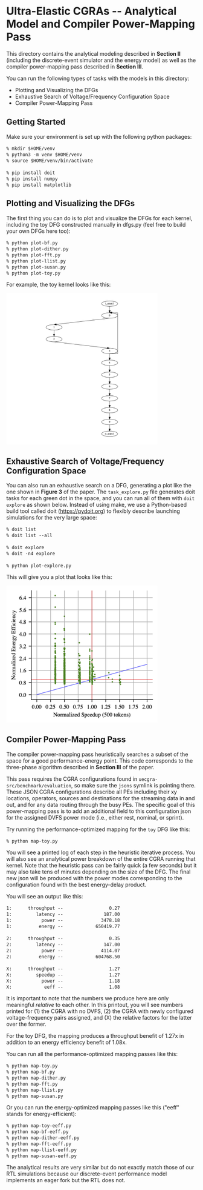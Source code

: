 Ultra-Elastic CGRAs -- Analytical Model and Compiler Power-Mapping Pass
==========================================================================

This directory contains the analytical modeling described in
**Section II** (including the discrete-event simulator and the
energy model) as well as the compiler power-mapping pass described
in **Section III**.

You can run the following types of tasks with the models in this
directory:

- Plotting and Visualizing the DFGs
- Exhaustive Search of Voltage/Frequency Configuration Space
- Compiler Power-Mapping Pass

Getting Started
--------------------------------------------------------------------------

Make sure your environment is set up with the following python
packages:

    % mkdir $HOME/venv
    % python3 -m venv $HOME/venv
    % source $HOME/venv/bin/activate

    % pip install doit
    % pip install numpy
    % pip install matplotlib

Plotting and Visualizing the DFGs
--------------------------------------------------------------------------

The first thing you can do is to plot and visualize the DFGs for
each kernel, including the toy DFG constructed manually in dfgs.py
(feel free to build your own DFGs here too):

    % python plot-bf.py
    % python plot-dither.py
    % python plot-fft.py
    % python plot-llist.py
    % python plot-susan.py
    % python plot-toy.py

For example, the toy kernel looks like this:

<img width='400px' src='example-pdfs/toy.png'>

Exhaustive Search of Voltage/Frequency Configuration Space
--------------------------------------------------------------------------

You can also run an exhaustive search on a DFG, generating a plot
like the one shown in **Figure 3** of the paper. The
`task_explore.py` file generates doit tasks for each green dot in
the space, and you can run all of them with `doit explore` as shown
below. Instead of using make, we use a Python-based build tool
called doit (https://pydoit.org) to flexibly describe launching
simulations for the very large space:

    % doit list
    % doit list --all

    % doit explore
    % doit -n4 explore

    % python plot-explore.py

This will give you a plot that looks like this:

<img width='400px' src='example-pdfs/plot-explore.py.png'>

Compiler Power-Mapping Pass
--------------------------------------------------------------------------

The compiler power-mapping pass heuristically searches a subset of
the space for a good performance-energy point. This code corresponds
to the three-phase algorithm described in **Section III** of the
paper.

This pass requires the CGRA configurations found in
`uecgra-src/benchmark/evaluation`, so make sure the `jsons` symlink
is pointing there. These JSON CGRA configurations describe all PEs
including their xy locations, operators, sources and destinations
for the streaming data in and out, and for any data routing through
the busy PEs. The specific goal of this power-mapping pass is to add
an additional field to this configuration json for the assigned DVFS
power mode (i.e., either rest, nominal, or sprint).

Try running the performance-optimized mapping for the ``toy`` DFG
like this:

    % python map-toy.py

You will see a printed log of each step in the heuristic iterative
process. You will also see an analytical power breakdown of the
entire CGRA running that kernel. Note that the heuristic pass can be
fairly quick (a few seconds) but it may also take tens of minutes
depending on the size of the DFG. The final new json will be
produced with the power modes corresponding to the configuration
found with the best energy-delay product.

You will see an output like this:

    1:      throughput --                 0.27
    1:         latency --               187.00
    1:           power --              3478.18
    1:          energy --            650419.77

    2:      throughput --                 0.35
    2:         latency --               147.00
    2:           power --              4114.07
    2:          energy --            604768.50

    X:      throughput --                 1.27
    X:         speedup --                 1.27
    X:           power --                 1.18
    X:            eeff --                 1.08

It is important to note that the numbers we produce here are only
meaningful _relative_ to each other. In this printout, you will see
numbers printed for (1) the CGRA with no DVFS, (2) the CGRA with
newly configured voltage-frequency pairs assigned, and (X) the
relative factors for the latter over the former.

For the toy DFG, the mapping produces a throughput benefit of 1.27x
in addition to an energy efficiency benefit of 1.08x.

You can run all the performance-optimized mapping passes like this:

    % python map-toy.py
    % python map-bf.py
    % python map-dither.py
    % python map-fft.py
    % python map-llist.py
    % python map-susan.py

Or you can run the energy-optimized mapping passes like this ("eeff"
stands for energy-efficient):

    % python map-toy-eeff.py
    % python map-bf-eeff.py
    % python map-dither-eeff.py
    % python map-fft-eeff.py
    % python map-llist-eeff.py
    % python map-susan-eeff.py

The analytical results are very similar but do not exactly match
those of our RTL simulations because our discrete-event performance
model implements an eager fork but the RTL does not.


